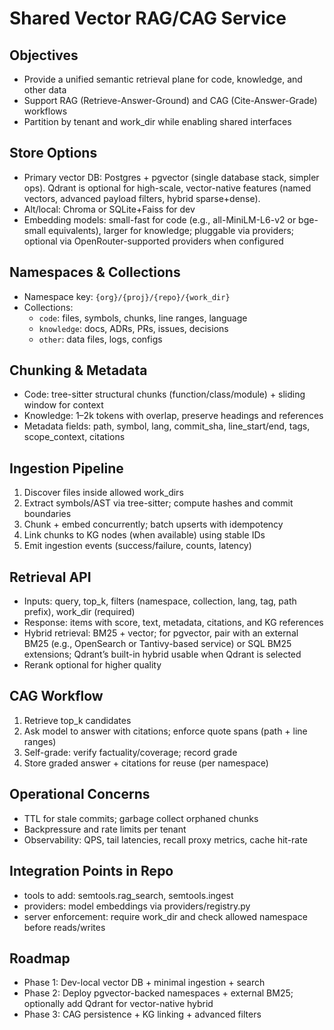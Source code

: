 # Shared Vector RAG/CAG Service

## Objectives
- Provide a unified semantic retrieval plane for code, knowledge, and other data
- Support RAG (Retrieve-Answer-Ground) and CAG (Cite-Answer-Grade) workflows
- Partition by tenant and work_dir while enabling shared interfaces

## Store Options
- Primary vector DB: Postgres + pgvector (single database stack, simpler ops). Qdrant is optional for high-scale, vector-native features (named vectors, advanced payload filters, hybrid sparse+dense).
- Alt/local: Chroma or SQLite+Faiss for dev
- Embedding models: small-fast for code (e.g., all-MiniLM-L6-v2 or bge-small equivalents), larger for knowledge; pluggable via providers; optional via OpenRouter-supported providers when configured

## Namespaces & Collections
- Namespace key: `{org}/{proj}/{repo}/{work_dir}`
- Collections:
  - `code`: files, symbols, chunks, line ranges, language
  - `knowledge`: docs, ADRs, PRs, issues, decisions
  - `other`: data files, logs, configs

## Chunking & Metadata
- Code: tree-sitter structural chunks (function/class/module) + sliding window for context
- Knowledge: 1–2k tokens with overlap, preserve headings and references
- Metadata fields: path, symbol, lang, commit_sha, line_start/end, tags, scope_context, citations

## Ingestion Pipeline
1) Discover files inside allowed work_dirs
2) Extract symbols/AST via tree-sitter; compute hashes and commit boundaries
3) Chunk + embed concurrently; batch upserts with idempotency
4) Link chunks to KG nodes (when available) using stable IDs
5) Emit ingestion events (success/failure, counts, latency)

## Retrieval API
- Inputs: query, top_k, filters (namespace, collection, lang, tag, path prefix), work_dir (required)
- Response: items with score, text, metadata, citations, and KG references
- Hybrid retrieval: BM25 + vector; for pgvector, pair with an external BM25 (e.g., OpenSearch or Tantivy-based service) or SQL BM25 extensions; Qdrant’s built-in hybrid usable when Qdrant is selected
- Rerank optional for higher quality

## CAG Workflow
1) Retrieve top_k candidates
2) Ask model to answer with citations; enforce quote spans (path + line ranges)
3) Self-grade: verify factuality/coverage; record grade
4) Store graded answer + citations for reuse (per namespace)

## Operational Concerns
- TTL for stale commits; garbage collect orphaned chunks
- Backpressure and rate limits per tenant
- Observability: QPS, tail latencies, recall proxy metrics, cache hit-rate

## Integration Points in Repo
- tools to add: semtools.rag_search, semtools.ingest
- providers: model embeddings via providers/registry.py
- server enforcement: require work_dir and check allowed namespace before reads/writes

## Roadmap
- Phase 1: Dev-local vector DB + minimal ingestion + search
- Phase 2: Deploy pgvector-backed namespaces + external BM25; optionally add Qdrant for vector-native hybrid
- Phase 3: CAG persistence + KG linking + advanced filters

